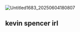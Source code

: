 ![Untitled1683_20250604180807](https://github.com/user-attachments/assets/e645d530-a5fc-4394-963b-ff97f28ef0eb)
## kevin spencer irl

<!--
**algaion/algaion** is a ✨ _special_ ✨ repository because its `README.md` (this file) appears on your GitHub profile.

Here are some ideas to get you started:

- 🔭 I’m currently working on ...
- 🌱 I’m currently learning ...
- 👯 I’m looking to collaborate on ...
- 🤔 I’m looking for help with ...
- 💬 Ask me about ...
- 📫 How to reach me: ...
- 😄 Pronouns: ...
- ⚡ Fun fact: ...
-->
